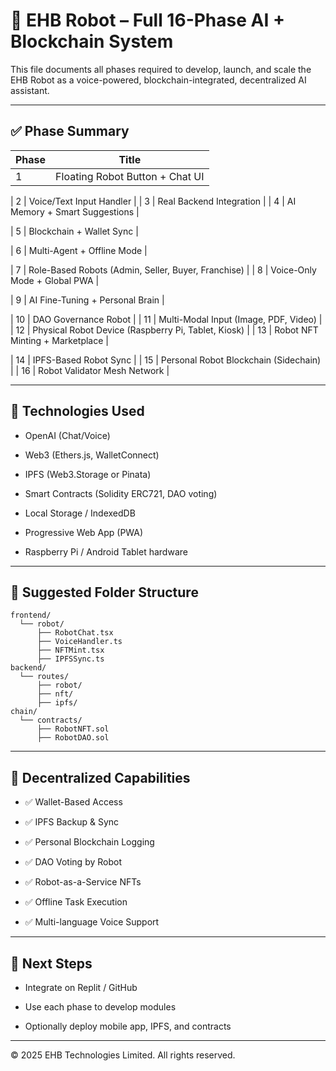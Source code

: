 
# 🤖 EHB Robot – Full 16-Phase AI + Blockchain System

This file documents all phases required to develop, launch, and scale the EHB Robot as a voice-powered, blockchain-integrated, decentralized AI assistant.

---


## ✅ Phase Summary

| Phase | Title |
|-------|-------|
| 1 | Floating Robot Button + Chat UI |

| 2 | Voice/Text Input Handler |
| 3 | Real Backend Integration |
| 4 | AI Memory + Smart Suggestions |

| 5 | Blockchain + Wallet Sync |

| 6 | Multi-Agent + Offline Mode |

| 7 | Role-Based Robots (Admin, Seller, Buyer, Franchise) |
| 8 | Voice-Only Mode + Global PWA |

| 9 | AI Fine-Tuning + Personal Brain |

| 10 | DAO Governance Robot |
| 11 | Multi-Modal Input (Image, PDF, Video) |
| 12 | Physical Robot Device (Raspberry Pi, Tablet, Kiosk) |
| 13 | Robot NFT Minting + Marketplace |

| 14 | IPFS-Based Robot Sync |
| 15 | Personal Robot Blockchain (Sidechain) |
| 16 | Robot Validator Mesh Network |

---


## 🧠 Technologies Used

- OpenAI (Chat/Voice)

- Web3 (Ethers.js, WalletConnect)

- IPFS (Web3.Storage or Pinata)

- Smart Contracts (Solidity ERC721, DAO voting)

- Local Storage / IndexedDB

- Progressive Web App (PWA)

- Raspberry Pi / Android Tablet hardware

---


## 📁 Suggested Folder Structure

```
frontend/
  └── robot/
      ├── RobotChat.tsx
      ├── VoiceHandler.ts
      ├── NFTMint.tsx
      ├── IPFSSync.ts
backend/
  └── routes/
      ├── robot/
      ├── nft/
      ├── ipfs/
chain/
  └── contracts/
      ├── RobotNFT.sol
      ├── RobotDAO.sol

```

---


## 🔗 Decentralized Capabilities

- ✅ Wallet-Based Access

- ✅ IPFS Backup & Sync

- ✅ Personal Blockchain Logging

- ✅ DAO Voting by Robot

- ✅ Robot-as-a-Service NFTs

- ✅ Offline Task Execution

- ✅ Multi-language Voice Support

---


## 📌 Next Steps

- Integrate on Replit / GitHub

- Use each phase to develop modules

- Optionally deploy mobile app, IPFS, and contracts

---


© 2025 EHB Technologies Limited. All rights reserved.
